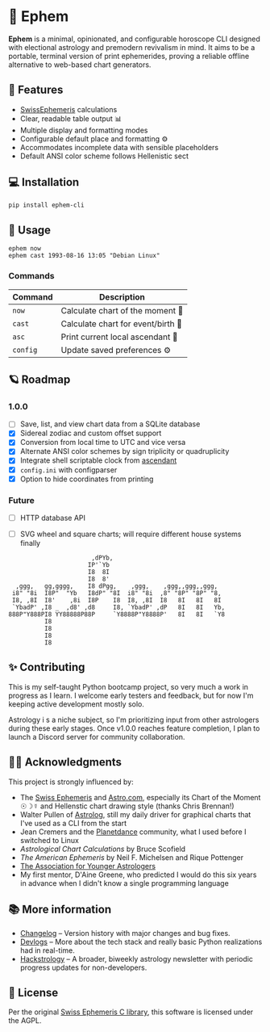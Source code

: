 # 🌠 Ephem

**Ephem** is a minimal, opinionated, and configurable horoscope CLI designed with electional astrology and premodern revivalism in mind. It aims to be a portable, terminal version of print ephemerides, proving a reliable offline alternative to web-based chart generators.

## 📜 Features
- [SwissEphemeris](https://www.astro.com/swisseph/swephinfo_e.htm) calculations
- Clear, readable table output 📊
- Multiple display and formatting modes
- Configurable default place and formatting ⚙️
- Accommodates incomplete data with sensible placeholders
- Default ANSI color scheme follows Hellenistic sect

## 💻 Installation

```sh
pip install ephem-cli
```

## 🌙 Usage

```shell
ephem now
ephem cast 1993-08-16 13:05 "Debian Linux"
```

### Commands
| Command  | Description                        |
| -------- | ---------------------------------- |
| `now`    | Calculate chart of the moment 🌌   |
| `cast`   | Calculate chart for event/birth 🎂 |
| `asc`    | Print current local ascendant 🌅   |
| `config` | Update saved preferences ⚙️        |

## 🪐 Roadmap

### 1.0.0
- [ ] Save, list, and view chart data from a SQLite database
- [x] Sidereal zodiac and custom offset support
- [x] Conversion from local time to UTC and vice versa
- [x] Alternate ANSI color schemes by sign triplicity or quadruplicity
- [x] Integrate shell scriptable clock from [ascendant](https://codeberg.org/sailorfe/ascendant)
- [x] `config.ini` with configparser
- [x] Option to hide coordinates from printing

### Future

- [ ] HTTP database API
- [ ] SVG wheel and square charts; will require different house systems finally


```
	                   ,dPYb,                                
                      IP'`Yb                                
                      I8  8I                                
                      I8  8'                                
  ,ggg,   gg,gggg,    I8 dPgg,    ,ggg,    ,ggg,,ggg,,ggg,  
 i8" "8i  I8P"  "Yb   I8dP" "8I  i8" "8i  ,8" "8P" "8P" "8, 
 I8, ,8I  I8'    ,8i  I8P    I8  I8, ,8I  I8   8I   8I   8I 
 `YbadP' ,I8 _  ,d8' ,d8     I8, `YbadP' ,dP   8I   8I   Yb,
888P"Y888PI8 YY88888P88P     `Y8888P"Y8888P'   8I   8I   `Y8
          I8                                                
          I8                                                
          I8                                                
          I8                                                
```

## ✨ Contributing

This is my self-taught Python bootcamp project, so very much a work in progress as I learn. I welcome early testers and feedback, but for now I'm keeping active development mostly solo.

Astrology i s a niche subject, so I'm prioritizing input from other astrologers during these early stages. Once v1.0.0 reaches feature completion, I plan to launch a Discord server for community collaboration.

## 🙏🏼 Acknowledgments

This project is strongly influenced by:

- The [Swiss  Ephemeris](https://www.astro.com/swisseph/swephinfo_e.htm) and [Astro.com](https://astro.com), especially its Chart of the Moment ☉☽☿ and Hellenstic chart drawing style (thanks Chris Brennan!)
-  Walter Pullen of [Astrolog](https://astrolog.org/astrolog.htm), still my daily driver for graphical charts that I've used as a CLI from the start
-  Jean Cremers and the [Planetdance](http://www.jcremers.com/Home.html) community, what I used before I switched to Linux
-  *Astrological Chart Calculations* by Bruce Scofield
-  *The American Ephemeris* by Neil F. Michelsen and Rique Pottenger
-  [The Association for Younger Astrologers](https://youngastrologers.org)
- My first mentor, D'Aine Greene, who predicted I would do this six years in advance when I didn't know a single programming language

## 📚 More information

- [Changelog](./CHANGELOG) – Version history with major changes and bug fixes.
- [Devlogs](https://sailorfe.codeberg.page) – More about the tech stack and really basic Python realizations had in real-time.
- [Hackstrology](https://buttondown.com/hackstrology) – A broader, biweekly astrology newsletter with periodic progress updates for non-developers.

## 📃 License
Per the original [Swiss Ephemeris C library](https://www.astro.com/swisseph/swephinfo_e.htm), this software is licensed under the AGPL.

